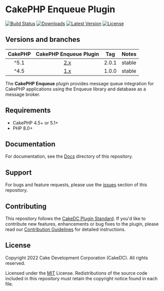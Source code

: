 CakePHP Enqueue Plugin
=======================

[![Build Status](https://img.shields.io/github/workflow/status/cakedc/cakephp-enqueue/CI/master?style=flat-square)](https://github.com/cakedc/cakephp-enqueue/actions?query=workflow%3ACI+branch%3Amaster)
[![Downloads](https://poser.pugx.org/cakedc/cakephp-enqueue/d/total.png)](https://packagist.org/packages/cakedc/cakephp-enqueue)
[![Latest Version](https://poser.pugx.org/cakedc/cakephp-enqueue/v/stable.png)](https://packagist.org/packages/cakedc/cakephp-enqueue)
[![License](https://poser.pugx.org/cakedc/cakephp-enqueue/license.svg)](https://packagist.org/packages/cakedc/cakephp-enqueue)

Versions and branches
---------------------

| CakePHP | CakePHP Enqueue Plugin | Tag   | Notes |
| :-------------: | :------------------------: | :--:  | :---- |
| ^5.1            | [2.x](https://github.com/CakeDC/cakephp-enqueue/tree/2.x)                      | 2.0.1 | stable |
| ^4.5            | [1.x](https://github.com/CakeDC/cakephp-enqueue/tree/1.x)                      | 1.0.0 | stable |

The **CakePHP Enqueue** plugin provides message queue integration for CakePHP applications using the Enqueue library and database as a message broker.

Requirements
------------

* CakePHP 4.5+ or 5.1+
* PHP 8.0+

Documentation
-------------

For documentation, see the [Docs](docs/index.md) directory of this repository.

Support
-------

For bugs and feature requests, please use the [issues](https://github.com/cakedc/cakephp-enqueue/issues) section of this repository.

Contributing
------------

This repository follows the [CakeDC Plugin Standard](https://www.cakedc.com/plugin-standard). If you'd like to contribute new features, enhancements or bug fixes to the plugin, please read our [Contribution Guidelines](https://www.cakedc.com/contribution-guidelines) for detailed instructions.

License
-------

Copyright 2022 Cake Development Corporation (CakeDC). All rights reserved.

Licensed under the [MIT](http://www.opensource.org/licenses/mit-license.php) License. Redistributions of the source code included in this repository must retain the copyright notice found in each file.
